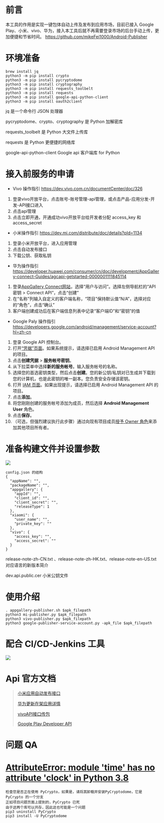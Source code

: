 # 前言

本工具的作用是实现一键包体自动上传及发布到应用市场，目前已接入 Google Play、小米、vivo、华为，接入本工具后就不再需要登录市场的后台手动上传，更加便捷和节省时间。
https://github.com/mikeFei1000/Android-Publisher

# 环境准备

```
brew install jq
python3 -m pip install crypto
python3 -m pip install pycryptodome
python3 -m pip install cryptography
python3 -m pip install requests_toolbelt
python3 -m pip install requests
python3 -m pip install google-api-python-client
python3 -m pip install oauth2client
```

jq 是一个命令行 JSON 处理器

pycryptodome、crypto、cryptography 是 Python 加解密库

requests_toolbelt 是 Python 大文件上传库

requests 是 Python 更便捷的网络库

google-api-python-client Google api 客户端库 for Python

# 接入前服务的申请

-   Vivo 操作指引 https://dev.vivo.com.cn/documentCenter/doc/326

1.  登录vivo开放平台，点击账号-账号管理-api管理，或点击产品-应用分发-开发-API接口进入
1.  点击api管理
1.  点击立即开通，开通成功vivo开放平台给开发者分配 access_key 和 access_secret

  


-   小米操作指引 https://dev.mi.com/distribute/doc/details?pId=1134

1.  登录小米开放平台，进入应用管理
1.  点击自动发布接口
1.  下载公钥、获取私钥

  


-   华为操作指引 https://developer.huawei.com/consumer/cn/doc/development/AppGallery-connect-Guides/agcapi-getstarted-0000001111845114

1.  登录[AppGallery Connect网站](https://developer.huawei.com/consumer/cn/service/josp/agc/index.html)，选择“用户与访问”。选择左侧导航栏的“API密钥 > Connect API”，点击“创建”
1.  在“名称”列输入自定义的客户端名称，“项目”保持默认值“N/A”，选择对应的“角色”，点击“确认”
1.  客户端创建成功后在客户端信息列表中记录“客户端ID”和“密钥”的值

  


-   Google Paly 操作指引 https://developers.google.com/android/management/service-account?hl=zh-cn

1.  登录 Google API 控制台。
1.  打开[“凭据”页面](https://console.developers.google.com/project/_/apiui/credential?hl=zh-cn)。如果系统提示，请选择已启用 Android Management API 的项目。
1.  点击**创建凭据** > **服务帐号密钥**。
1.  从下拉菜单中选择**新的服务帐号**。输入服务帐号的名称。
1.  选择您的首选密钥类型，然后点击**创建**。您的新公钥/私钥对已生成并下载到您的计算机，也是此密钥的唯一副本。您负责安全存储该密钥。
1.  打开 [IAM 页面](https://console.developers.google.com/iam-admin/iam?hl=zh-cn)。如果出现提示，请选择已启用 Android Management API 的项目。
1.  点击**添加**。
1.  将您刚刚创建的服务帐号添加为成员，然后选择 **Android Management User** 角色。
1.  点击**保存**。
1.  （可选，但强烈建议执行此步骤）通过向现有项目成员[授予 Owner 角色](https://cloud.google.com/iam/docs/managing-policies?hl=zh-cn#access_control_via_console)来添加其他项目所有者。

# 准备构建文件并设置参数

![](https://p3-juejin.byteimg.com/tos-cn-i-k3u1fbpfcp/5a8cf1ed5d49445390f7b02fdc96908b~tplv-k3u1fbpfcp-jj-mark:0:0:0:0:q75.image#?w=1166&h=490&s=102657&e=png&b=3c4042)

```
config.json 的结构
{
  "appName": "",
  "packageName": "",
  "appgallery": {
    "appId": "",
    "client_id": "",
    "client_secret": "",
    "releaseType": 1
  },
  "xiaomi": {
    "user_name": "",
    "private_key": ""
  },
  "vivo": {
    "access_key": "",
    "access_secret": ""
  }
}
```

release-note-zh-CN.txt 、release-note-zh-HK.txt、release-note-en-US.txt 对应语言的新版本简介

dev.api.public.cer 小米公钥文件

# 使用介绍

```
. appgallery-publisher.sh $apk_filepath
python3 mi-publisher.py $apk_filepath
python3 vivo-publisher.py $apk_filepath
python3 google-publisher-service-account.py -apk_file $apk_filepath
```

# 配合 CI/CD-Jenkins 工具

![](https://p3-juejin.byteimg.com/tos-cn-i-k3u1fbpfcp/27816dd10f0448bcadb793d47b618cc5~tplv-k3u1fbpfcp-jj-mark:0:0:0:0:q75.image#?w=1514&h=1538&s=176461&e=png&b=ffffff)

# Api 官方文档

> [小米应用自动发布接口](https://dev.mi.com/distribute/doc/details?pId=1134)
>
> [华为更新在架应用详情](https://developer.huawei.com/consumer/cn/doc/development/AppGallery-connect-Guides/agcapi-updateappinfo-0000001158245317)
>
> [vivoAPI接口传包](https://dev.vivo.com.cn/documentCenter/doc/327)
>
> [Google Play Developer API](https://developers.google.com/android-publisher?hl=zh-cn)

# 问题 QA

# [AttributeError: module 'time' has no attribute 'clock' in Python 3.8](https://stackoverflow.com/questions/58569361/attributeerror-module-time-has-no-attribute-clock-in-python-3-8)

```
检查您是否正在使用 PyCrypto，如果是，请将其卸载并安装PyCryptodome，它是 PyCrypto 的一个分支
正如项目问题页面上提到的，PyCrypto 已死
由于这两个库可以共存，因此这也可能是一个问题
pip3 uninstall PyCrypto
pip3 install -U PyCryptodome
```
